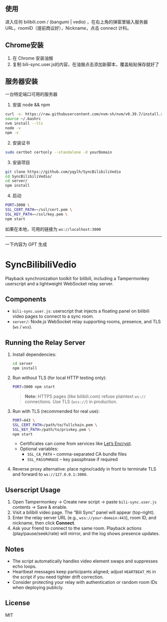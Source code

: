 ## 使用

进入任何 bilibili.com / (bangumi | vedio) ，在右上角的弹窗里输入服务器 URL，roomID（提前商议好），Nickname，点击 connect 计科。

## Chrome安装

1. 在 Chrome 安装油猴
2. 复制 bili-sync.user.js的内容，在油猴点击添加新脚本，覆盖粘贴保存就好了

## 服务器安装

一台特定端口可用的服务器

1. 安装 node && npm

```sh
curl -o- https://raw.githubusercontent.com/nvm-sh/nvm/v0.39.7/install.sh | bash
source ~/.bashrc
nvm install --lts
node -v
npm -v
```

2. 安装证书

```sh
sudo certbot certonly --standalone -d yourDomain
```
3. 安装项目

```sh
git clone https://github.com/yqylh/SyncBilibiliVedio
cd SyncBilibiliVedio/
cd server/
npm install
```

4. 启动

```sh
PORT=3000 \
SSL_CERT_PATH=~/ssl/cert.pem \
SSL_KEY_PATH=~/ssl/key.pem \
npm start
```

如果在本地，可用的链接为 `ws://localhost:3000`


---
一下内容为 GPT 生成

# SyncBilibiliVedio

Playback synchronization toolkit for bilibili, including a Tampermonkey userscript and a lightweight WebSocket relay server.

## Components

- `bili-sync.user.js`: userscript that injects a floating panel on bilibili video pages to connect to a sync room.
- `server/`: Node.js WebSocket relay supporting rooms, presence, and TLS (`ws` / `wss`).

## Running the Relay Server

1. Install dependencies:
   ```bash
   cd server
   npm install
   ```
2. Run without TLS (for local HTTP testing only):
   ```bash
   PORT=3000 npm start
   ```
   > **Note:** HTTPS pages (like bilibili.com) refuse plaintext `ws://` connections. Use TLS (`wss://`) in production.

3. Run with TLS (recommended for real use):
   ```bash
   PORT=443 \
   SSL_CERT_PATH=/path/to/fullchain.pem \
   SSL_KEY_PATH=/path/to/privkey.pem \
   npm start
   ```
   - Certificates can come from services like [Let’s Encrypt](https://letsencrypt.org/).
   - Optional variables:
     - `SSL_CA_PATH` – comma-separated CA bundle files
     - `SSL_PASSPHRASE` – key passphrase if required

4. Reverse proxy alternative: place nginx/caddy in front to terminate TLS and forward to `ws://127.0.0.1:3000`.

## Userscript Usage

1. Open Tampermonkey → Create new script → paste `bili-sync.user.js` contents → Save & enable.
2. Visit a bilibili video page. The “Bili Sync” panel will appear (top-right).
3. Enter the relay server URL (e.g., `wss://your-domain:443`), room ID, and nickname, then click **Connect**.
4. Ask your friend to connect to the same room. Playback actions (play/pause/seek/rate) will mirror, and the log shows presence updates.

## Notes

- The script automatically handles video element swaps and suppresses echo loops.
- Heartbeat messages keep participants aligned; adjust `HEARTBEAT_MS` in the script if you need tighter drift correction.
- Consider protecting your relay with authentication or random room IDs when deploying publicly.

## License

MIT
